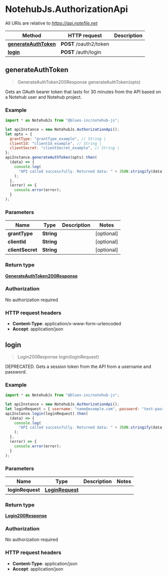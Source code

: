# NotehubJs.AuthorizationApi

All URIs are relative to *https://api.notefile.net*

| Method                                                         | HTTP request           | Description |
| -------------------------------------------------------------- | ---------------------- | ----------- |
| [**generateAuthToken**](AuthorizationApi.md#generateAuthToken) | **POST** /oauth2/token |
| [**login**](AuthorizationApi.md#login)                         | **POST** /auth/login   |

## generateAuthToken

> GenerateAuthToken200Response generateAuthToken(opts)

Gets an OAuth bearer token that lasts for 30 minutes from the API based on a Notehub user and Notehub project.

### Example

```javascript
import * as NotehubJs from "@blues-inc/notehub-js";

let apiInstance = new NotehubJs.AuthorizationApi();
let opts = {
  grantType: "grantType_example", // String |
  clientId: "clientId_example", // String |
  clientSecret: "clientSecret_example", // String |
};
apiInstance.generateAuthToken(opts).then(
  (data) => {
    console.log(
      "API called successfully. Returned data: " + JSON.stringify(data)
    );
  },
  (error) => {
    console.error(error);
  }
);
```

### Parameters

| Name             | Type       | Description | Notes      |
| ---------------- | ---------- | ----------- | ---------- |
| **grantType**    | **String** |             | [optional] |
| **clientId**     | **String** |             | [optional] |
| **clientSecret** | **String** |             | [optional] |

### Return type

[**GenerateAuthToken200Response**](GenerateAuthToken200Response.md)

### Authorization

No authorization required

### HTTP request headers

- **Content-Type**: application/x-www-form-urlencoded
- **Accept**: application/json

## login

> Login200Response login(loginRequest)

DEPRECATED. Gets a session token from the API from a username and password.

### Example

```javascript
import * as NotehubJs from "@blues-inc/notehub-js";

let apiInstance = new NotehubJs.AuthorizationApi();
let loginRequest = { username: "name@example.com", password: "test-password" }; // LoginRequest |
apiInstance.login(loginRequest).then(
  (data) => {
    console.log(
      "API called successfully. Returned data: " + JSON.stringify(data)
    );
  },
  (error) => {
    console.error(error);
  }
);
```

### Parameters

| Name             | Type                                | Description | Notes |
| ---------------- | ----------------------------------- | ----------- | ----- |
| **loginRequest** | [**LoginRequest**](LoginRequest.md) |             |

### Return type

[**Login200Response**](Login200Response.md)

### Authorization

No authorization required

### HTTP request headers

- **Content-Type**: application/json
- **Accept**: application/json
